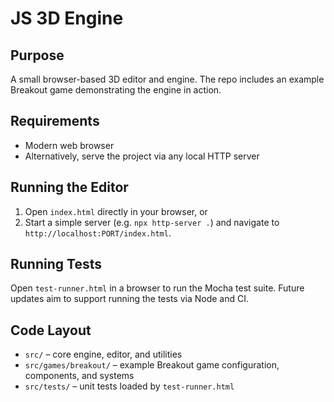 # JS 3D Engine

## Purpose
A small browser-based 3D editor and engine. The repo includes an example Breakout game demonstrating the engine in action.

## Requirements
- Modern web browser
- Alternatively, serve the project via any local HTTP server

## Running the Editor
1. Open `index.html` directly in your browser, or
2. Start a simple server (e.g. `npx http-server .`) and navigate to `http://localhost:PORT/index.html`.

## Running Tests
Open `test-runner.html` in a browser to run the Mocha test suite. Future updates aim to support running the tests via Node and CI.

## Code Layout
- `src/` – core engine, editor, and utilities
- `src/games/breakout/` – example Breakout game configuration, components, and systems
- `src/tests/` – unit tests loaded by `test-runner.html`
